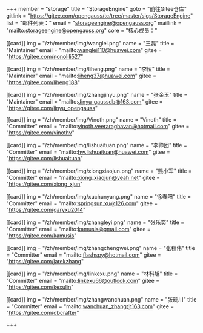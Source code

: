 +++
member = "storage"
title = "StorageEngine"
goto = "前往Gitee仓库"
gitlink = "https://gitee.com/opengauss/tc/tree/master/sigs/StorageEngine"
list = "邮件列表："
email = "storageengine@opengauss.org"
maillink = "mailto:storageengine@opengauss.org"
core = "核心成员："


[[card]]
img = "/zh/member/img/wanglei.png"
name = "王磊"
title = "Maintainer"
email = "mailto:wanglei110@huawei.com"
gitee = "https://gitee.com/nonolili527"

[[card]]
img = "/zh/member/img/liheng.png"
name = "李恒"
title = "Maintainer"
email = "mailto:liheng37@huawei.com"
gitee = "https://gitee.com/liheng188"

[[card]]
img = "/zh/member/img/zhangjinyu.png"
name = "张金玉"
title = "Maintainer"
email = "mailto:Jinyu_gaussdb@163.com"
gitee = "https://gitee.com/jinyu_opengauss"

[[card]]
img = "/zh/member/img/Vinoth.png"
name = "Vinoth"
title = "Committer"
email = "mailto:vinoth.veeraraghavan@hotmail.com"
gitee = "https://gitee.com/vinothv"

[[card]]
img = "/zh/member/img/lishuaituan.png"
name = "李帅团"
title = "Committer"
email = "mailto:hw.lishuaituan@huawei.com"
gitee = "https://gitee.com/lishuaituan"

[[card]]
img = "/zh/member/img/xiongxiaojun.png"
name = "熊小军"
title = "Committer"
email = "mailto:xiong_xiaojun@yeah.net"
gitee = "https://gitee.com/xiong_xjun"

[[card]]
img = "/zh/member/img/xuchunyang.png"
name = "徐春阳"
title = "Committer"
email = "mailto:springsun.xu@126.com"
gitee = "https://gitee.com/garyxu2014"

[[card]]
img = "/zh/member/img/zhangleyi.png"
name = "张乐奕"
title = "Committer"
email = "mailto:kamusis@gmail.com"
gitee = "https://gitee.com/kamusis"

[[card]]
img = "/zh/member/img/zhangchengwei.png"
name = "张程伟"
title = "Committer"
email = "mailto:flashspy@hotmail.com"
gitee = "https://gitee.com/jarekzhang"

[[card]]
img = "/zh/member/img/linkexu.png"
name = "林科旭"
title = "Committer"
email = "mailto:linkexu66@outlook.com"
gitee = "https://gitee.com/kexulin"

[[card]]
img = "/zh/member/img/zhangwanchuan.png"
name = "张皖川"
title = "Committer"
email = "mailto:wanchuan_zhang@163.com"
gitee = "https://gitee.com/dbcrafter"

+++
